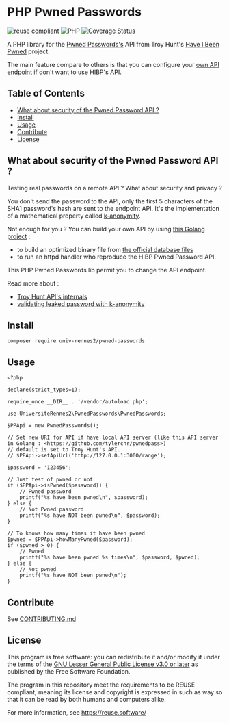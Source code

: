 # PHP Pwned Passwords

[![reuse compliant](https://reuse.software/badge/reuse-compliant.svg)](https://reuse.software/) ![PHP](https://github.com/DSI-Universite-Rennes2/php-pwned-passwords/workflows/PHP%20Composer/badge.svg) [![Coverage Status](https://coveralls.io/repos/github/DSI-Universite-Rennes2/php-pwned-passwords/badge.svg?branch=master)](https://coveralls.io/github/DSI-Universite-Rennes2/php-pwned-passwords?branch=master)

A PHP library for the [Pwned Passwords's](https://haveibeenpwned.com/Passwords) API from Troy Hunt's [Have I Been Pwned](https://haveibeenpwned.com/) project.

The main feature compare to others is that you can configure your [own API endpoint](https://github.com/tylerchr/pwnedpass) if don't want to use HIBP's API.


## Table of Contents

- [What about security of the Pwned Password API ?](#what-about-security-of-the-pwned-password-api-)
- [Install](#install)
- [Usage](#usage)
- [Contribute](#contribute)
- [License](#license)


## What about security of the Pwned Password API ?

Testing real passwords on a remote API ? What about security and privacy ?

You don't send the password to the API, only the first 5 characters of the SHA1 password's hash are sent to the endpoint API.
It's the implementation of a mathematical property called [k-anonymity](https://en.wikipedia.org/wiki/K-anonymity).

Not enough for you ? You can build your own API by using [this Golang project](https://github.com/tylerchr/pwnedpass) :
- to build an optimized binary file from [the official database files](https://haveibeenpwned.com/Passwords)
- to run an httpd handler who reproduce the HIBP Pwned Password API.

This PHP Pwned Passwords lib permit you to change the API endpoint.

Read more about :
- [Troy Hunt API's internals](https://www.troyhunt.com/ive-just-launched-pwned-passwords-version-2/)
- [validating leaked password with k-anonymity](https://blog.cloudflare.com/validating-leaked-passwords-with-k-anonymity/)

## Install

```
composer require univ-rennes2/pwned-passwords
```

## Usage

```
<?php

declare(strict_types=1);

require_once __DIR__ . '/vendor/autoload.php';

use UniversiteRennes2\PwnedPasswords\PwnedPasswords;

$PPApi = new PwnedPasswords();

// Set new URI for API if have local API server (like this API server in Golang : <https://github.com/tylerchr/pwnedpass>)
// default is set to Troy Hunt's API.
// $PPApi->setApiUrl('http://127.0.0.1:3000/range');

$password = '123456';

// Just test of pwned or not
if ($PPApi->isPwned($password)) {
    // Pwned password
    printf("%s have been pwned\n", $password);
} else {
    // Not Pwned password
    printf("%s have NOT been pwned\n", $password);
}

// To knows how many times it have been pwned
$pwned = $PPApi->howManyPwned($password);
if ($pwned > 0) {
    // Pwned
    printf("%s have been pwned %s times\n", $password, $pwned);
} else {
    // Not pwned
    printf("%s have NOT been pwned\n");
}
```

## Contribute

See [CONTRIBUTING.md](CONTRIBUTING.md)

## License

This program is free software: you can redistribute it and/or modify
it under the terms of the [GNU Lesser General Public License v3.0 or later](LICENCE)
as published by the Free Software Foundation.

The program in this repository meet the requirements to be REUSE compliant,
meaning its license and copyright is expressed in such as way so that it
can be read by both humans and computers alike.

For more information, see https://reuse.software/
